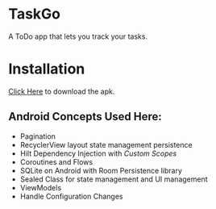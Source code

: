 # TaskGo
A ToDo app that lets you track your tasks.



# Installation
[Click Here]() to download the apk.



## Android Concepts Used Here:
* Pagination
* RecyclerView layout state management persistence
* Hilt Dependency Injection with *Custom Scopes*
* Coroutines and Flows
* SQLite on Android with Room Persistence library
* Sealed Class for state management and UI management
* ViewModels 
* Handle Configuration Changes

